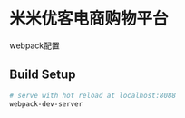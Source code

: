 # 米米优客电商购物平台

webpack配置
## Build Setup

``` bash
# serve with hot reload at localhost:8088
webpack-dev-server
```
